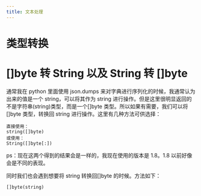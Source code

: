 ```yaml
---
title: 文本处理
---
```


# 类型转换

# \[]byte 转 String 以及 String 转 \[]byte

通常我在 python 里面使用 json.dumps 来对字典进行序列化的时候，我通常认为出来的值是一个 string，可以将其作为 string 进行操作。但是这里很明显返回的不是字符串(string)类型，而是一个\[]byte 类型。所以如果有需要，我们可以将\[]byte 类型，转换回 string 进行操作。这里有几种方法可供选择：

    直接使用：
    string([]byte)
    或使用：
    String([]byte[:])

ps：现在这两个得到的结果会是一样的，我现在使用的版本是 1.8。1.8 以前好像会是不同的表现。

同时我们也会遇到想要将 string 转换回\[]byte 的时候。方法如下：

    []byte(string)
